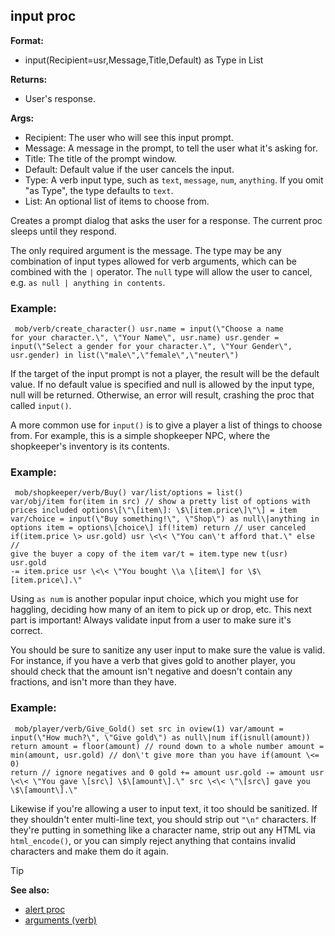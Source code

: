 ## input proc

**Format:**
+   input(Recipient=usr,Message,Title,Default) as Type in List
<!-- -->
**Returns:**
+   User\'s response.
<!-- -->
**Args:**
+   Recipient: The user who will see this input prompt.
+   Message: A message in the prompt, to tell the user what it\'s asking
    for.
+   Title: The title of the prompt window.
+   Default: Default value if the user cancels the input.
+   Type: A verb input type, such as `text`, `message`, `num`,
    `anything`. If you omit \"as Type\", the type defaults to `text`.
+   List: An optional list of items to choose from.


Creates a prompt dialog that asks the user for a response. The
current proc sleeps until they respond. 

The only required
argument is the message. The type may be any combination of input types
allowed for verb arguments, which can be combined with the `|` operator.
The `null` type will allow the user to cancel, e.g.
`as null | anything in contents`.
### Example:

```
 mob/verb/create_character() usr.name = input(\"Choose a name
for your character.\", \"Your Name\", usr.name) usr.gender =
input(\"Select a gender for your character.\", \"Your Gender\",
usr.gender) in list(\"male\",\"female\",\"neuter\") 
```



If the target of the input prompt is not a player, the result
will be the default value. If no default value is specified and null is
allowed by the input type, null will be returned. Otherwise, an error
will result, crashing the proc that called `input()`. 

A more
common use for `input()` is to give a player a list of things to choose
from. For example, this is a simple shopkeeper NPC, where the
shopkeeper\'s inventory is its contents.
### Example:

```
 mob/shopkeeper/verb/Buy() var/list/options = list()
var/obj/item for(item in src) // show a pretty list of options with
prices included options\[\"\[item\]: \$\[item.price\]\"\] = item
var/choice = input(\"Buy something!\", \"Shop\") as null\|anything in
options item = options\[choice\] if(!item) return // user canceled
if(item.price \> usr.gold) usr \<\< \"You can\'t afford that.\" else //
give the buyer a copy of the item var/t = item.type new t(usr) usr.gold
-= item.price usr \<\< \"You bought \\a \[item\] for \$\[item.price\].\"

```
 

Using `as num` is another popular input choice,
which you might use for haggling, deciding how many of an item to pick
up or drop, etc.
This next part is important! Always validate input from a user to make
sure it\'s correct. 

You should be sure to sanitize any user
input to make sure the value is valid. For instance, if you have a verb
that gives gold to another player, you should check that the amount
isn\'t negative and doesn\'t contain any fractions, and isn\'t more than
they have.
### Example:

```
 mob/player/verb/Give_Gold() set src in oview(1) var/amount =
input(\"How much?\", \"Give gold\") as null\|num if(isnull(amount))
return amount = floor(amount) // round down to a whole number amount =
min(amount, usr.gold) // don\'t give more than you have if(amount \<= 0)
return // ignore negatives and 0 gold += amount usr.gold -= amount usr
\<\< \"You gave \[src\] \$\[amount\].\" src \<\< \"\[src\] gave you
\$\[amount\].\" 
```
 

Likewise if you\'re allowing a user
to input text, it too should be sanitized. If they shouldn\'t enter
multi-line text, you should strip out `"\n"` characters. If they\'re
putting in something like a character name, strip out any HTML via
`html_encode()`, or you can simply reject anything that contains invalid
characters and make them do it again.

> [!TIP] 
> **See also:**
> +   [alert proc](/ref/proc/alert.md) 
> +   [arguments (verb)](/ref/verb/arguments.md) <!-- -->